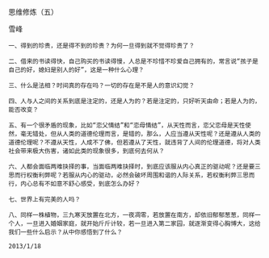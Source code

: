 思维修炼（五）

雪峰


    一、得到的珍贵，还是得不到的珍贵？为何一旦得到就不觉得珍贵了？

    二、借来的书读得快，自己购买的书读得慢，人总是不珍惜不珍爱自己拥有的，常言说“孩子是自己的好，媳妇是别人的好”，这是一种什么心理？

    三、什么是法相？时间真的存在吗？一切的存在是不是人的意识幻觉？

    四、人与人之间的关系到底是注定的，还是人为的？若是注定的，只好听天由命；若是人为的，能否改变？

    五、有一个很矛盾的现象，比如“恋父情结”和“恋母情结”，从天性而言，恋父恋母是天性使然，毫无错处，但从人类的道德伦理而言，是错的，那么，人应当遵从天性呢？还是遵从人类的道德伦理呢？不遵从天性，人成不了佛，但若遵从了天性，就违背了人间的伦理道德，将对人类社会带来极大伤害，诸如此类的现象很多，到底何去何从？

    六、人都会面临两难抉择的事，当面临两难抉择时，到底应该服从内心真正的驱动呢？还是要三思而行权衡利弊呢？若服从内心的驱动，必然会破坏周围和谐的人际关系，若权衡利弊三思而行，内心总有不如意不舒心感受，到底怎么办好？

    七、世界上有完美的人吗？

    八、同样一株植物，三九寒天放置在北方，一夜凋零，若放置在南方，却依旧郁郁葱葱，同样一个人，一旦进入婚姻家庭，就开始斤斤计较，若一旦进入第二家园，就逐渐变得心胸博大，这给我们一些什么启示？从中你感悟到了什么？

    2013/1/18



